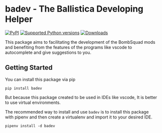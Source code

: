 # badev - The Ballistica Developing Helper

[![PyPI](https://img.shields.io/pypi/v/badev)](https://pypi.org/project/badev/)
[![Supported Python versions](https://img.shields.io/pypi/pyversions/badev.svg)](https://pypi.org/project/badev/)
[![Downloads](https://pepy.tech/badge/badev)](https://pepy.tech/project/badev)

This package aims to facilitating the development of the BombSquad mods
and benefiting from the features of the programs like vscode to autocomplete and give suggestions to you.

## Getting Started

You can install this package via pip

``
pip install badev
``

But because this package created to be used in IDEs like vscode, It is better to use virtual environments.

The recommended way to install and use `badev` is to install this package with pipenv and then create a virtualenv and import it to your desired IDE.

``
pipenv install -d badev
``
